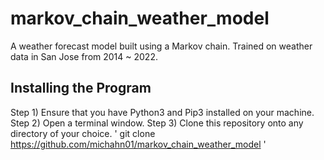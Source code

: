 # markov_chain_weather_model
A weather forecast model built using a Markov chain. Trained on 
weather data in San Jose from 2014 ~ 2022.

## Installing the Program 
Step 1) Ensure that you have Python3 and Pip3 installed on your machine.
Step 2) Open a terminal window. 
Step 3) Clone this repository onto any directory of your choice. 
'
git clone https://github.com/michahn01/markov_chain_weather_model
'
